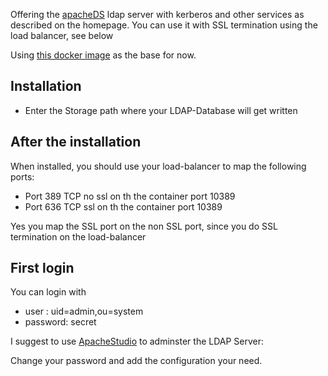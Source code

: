 Offering the [apacheDS](https://directory.apache.org/apacheds/) ldap server with kerberos and other services
as described on the homepage. You can use it with SSL termination using the load balancer, see below

Using [this docker image](https://hub.docker.com/r/h3nrik/apacheds/~/dockerfile/) as the base for now.

## Installation

+ Enter the Storage path where your LDAP-Database will get written

## After the installation

When installed, you should use your load-balancer to map the following ports:

+ Port 389 TCP no ssl on th the container port 10389
+ Port 636 TCP ssl on th the container port 10389

Yes you map the SSL port on the non SSL port, since you do SSL termination on the load-balancer

## First login

You can login with 

+ user : uid=admin,ou=system
+ password: secret

I suggest to use [ApacheStudio](http://directory.apache.org/studio/downloads.html) to adminster the LDAP Server: 

Change your password and add the configuration your need.